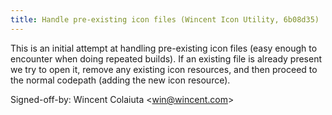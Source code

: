 ```yaml
---
title: Handle pre-existing icon files (Wincent Icon Utility, 6b08d35)
---
```


This is an initial attempt at handling pre-existing icon files (easy enough to encounter when doing repeated builds). If an existing file is already present we try to open it, remove any existing icon resources, and then proceed to the normal codepath (adding the new icon resource).

Signed-off-by: Wincent Colaiuta &lt;win@wincent.com&gt;
